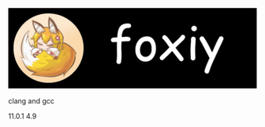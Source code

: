 <div>
      <img src='https://github.com/foxiyofox/foxiyofox/blob/master/foufou_banner.jpg'>
</div>

clang and gcc

11.0.1     4.9
